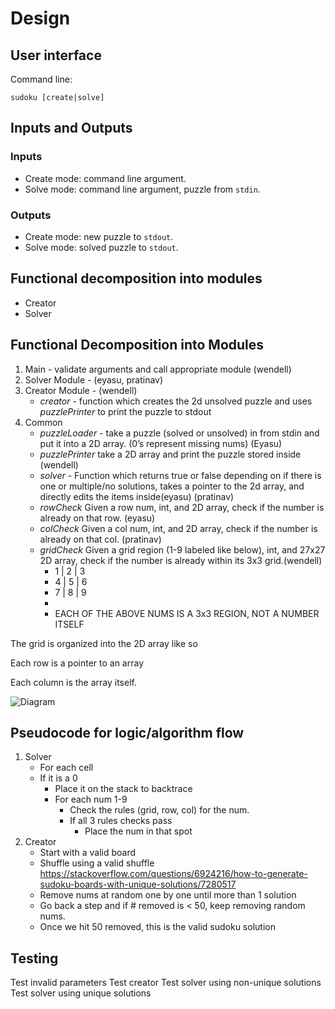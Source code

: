 # Design

## User interface

Command line:
```
sudoku [create|solve]
```

## Inputs and Outputs

### Inputs

- Create mode: command line argument.
- Solve mode: command line argument,  puzzle from `stdin`.

### Outputs

- Create mode: new puzzle to `stdout`.
- Solve mode: solved puzzle to `stdout`.

## Functional decomposition into modules

- Creator
- Solver

## Functional Decomposition into Modules
 
1. Main - validate arguments and call appropriate module (wendell)
2. Solver Module - (eyasu, pratinav)
3. Creator Module - (wendell)
    - *creator* - function which creates the 2d unsolved puzzle and uses *puzzlePrinter* to print the puzzle to stdout
4. Common
    - *puzzleLoader* - take a puzzle (solved or unsolved) in from stdin and put it into a 2D array. (0’s represent missing nums) (Eyasu)
    - *puzzlePrinter* take a 2D array and print the puzzle stored inside (wendell)
    -  *solver* - Function which returns true or false depending on if there is one or multiple/no solutions, takes a pointer to the 2d array, and directly edits the items inside(eyasu) (pratinav)
    - *rowCheck* Given a row num, int, and 2D array, check if the number is already on that row. (eyasu)
    - *colCheck* Given a col num, int, and 2D array, check if the number is already on that col. (pratinav)
    - *gridCheck* Given a grid region (1-9 labeled like below), int, and 27x27 2D array, check if the number is already within its 3x3 grid.(wendell)
        - 1 | 2 | 3
        - 4 | 5 | 6
        - 7 | 8 | 9
        - 
        - EACH OF THE ABOVE NUMS IS A 3x3 REGION, NOT A NUMBER ITSELF

The grid is organized into the 2D array like so

Each row is a pointer to an array

Each column is the array itself.

![Diagram](https://beginnersbook.com/wp-content/uploads/2014/01/2D-array-updated.png)

## Pseudocode for logic/algorithm flow

1. Solver
    - For each cell
    - If it is a 0
        - Place it on the stack to backtrace
        - For each num 1-9
            - Check the rules (grid, row, col) for the num.
            - If all 3 rules checks pass
                - Place the num in that spot
2. Creator
    - Start with a valid board
    - Shuffle using a valid shuffle https://stackoverflow.com/questions/6924216/how-to-generate-sudoku-boards-with-unique-solutions/7280517
    - Remove nums at random one by one until more than 1 solution
    - Go back a step and if # removed is < 50, keep removing random nums.
    - Once we hit 50 removed, this is the valid sudoku solution
## Testing

Test invalid parameters
Test creator
Test solver using non-unique solutions
Test solver using unique solutions

